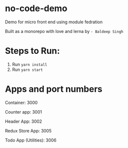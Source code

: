 # no-code-demo
Demo for micro front end using module fedration

Built as a monorepo with love and lerna by ```- Baldeep Singh```

# Steps to Run:
1. Run ```yarn install```
2. Run ```yarn start```

# Apps and port numbers
Container: 3000

Counter app: 3001

Header App: 3002

Redux Store App: 3005

Todo App (Utilities): 3006
